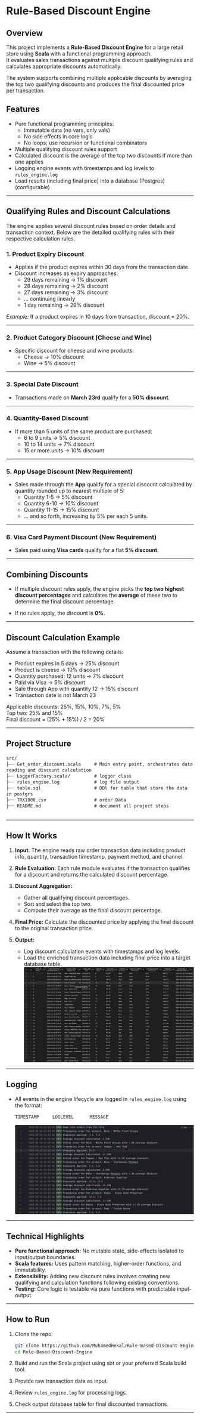 
# Rule-Based Discount Engine

## Overview

This project implements a **Rule-Based Discount Engine** for a large retail store using **Scala** with a functional programming approach.  
It evaluates sales transactions against multiple discount qualifying rules and calculates appropriate discounts automatically.

The system supports combining multiple applicable discounts by averaging the top two qualifying discounts and produces the final discounted price per transaction.

## Features
- Pure functional programming principles:  
  - Immutable data (no vars, only vals)  
  - No side effects in core logic  
  - No loops; use recursion or functional combinators  
- Multiple qualifying discount rules support  
- Calculated discount is the average of the top two discounts if more than one applies  
- Logging engine events with timestamps and log levels to `rules_engine.log`  
- Load results (including final price) into a database (Postgres) (configurable) 

---

## Qualifying Rules and Discount Calculations

The engine applies several discount rules based on order details and transaction context. Below are the detailed qualifying rules with their respective calculation rules.

### 1. Product Expiry Discount

- Applies if the product expires within 30 days from the transaction date.
- Discount increases as expiry approaches:
  - 29 days remaining → 1% discount  
  - 28 days remaining → 2% discount  
  - 27 days remaining → 3% discount  
  - … continuing linearly  
  - 1 day remaining → 29% discount  

*Example:* If a product expires in 10 days from transaction, discount = 20%.

---

### 2. Product Category Discount (Cheese and Wine)

- Specific discount for cheese and wine products:
  - Cheese → 10% discount  
  - Wine → 5% discount  

---

### 3. Special Date Discount

- Transactions made on **March 23rd** qualify for a **50% discount**.

---

### 4. Quantity-Based Discount

- If more than 5 units of the same product are purchased:
  - 6 to 9 units → 5% discount  
  - 10 to 14 units → 7% discount  
  - 15 or more units → 10% discount  

---

### 5. App Usage Discount (New Requirement)

- Sales made through the **App** qualify for a special discount calculated by quantity rounded up to nearest multiple of 5:  
  - Quantity 1-5 → 5% discount  
  - Quantity 6-10 → 10% discount  
  - Quantity 11-15 → 15% discount  
  - … and so forth, increasing by 5% per each 5 units.

---

### 6. Visa Card Payment Discount (New Requirement)

- Sales paid using **Visa cards** qualify for a flat **5% discount**.

---

## Combining Discounts

- If multiple discount rules apply, the engine picks the **top two highest discount percentages** and calculates the **average** of these two to determine the final discount percentage.

- If no rules apply, the discount is **0%**.

---

## Discount Calculation Example

Assume a transaction with the following details:  
- Product expires in 5 days → 25% discount  
- Product is cheese → 10% discount  
- Quantity purchased: 12 units → 7% discount  
- Paid via Visa → 5% discount  
- Sale through App with quantity 12 → 15% discount  
- Transaction date is not March 23

Applicable discounts: 25%, 15%, 10%, 7%, 5%  
Top two: 25% and 15%  
Final discount = (25% + 15%) / 2 = 20%

---

## Project Structure

```
src/
├── Get_order_discount.scala     # Main entry point, orchestrates data reading and discount calculation
├── LoggerFactory.scala/         # logger class
├── rules_engine.log             # log file output
├── table.sql                    # DDl for table that store the data in postgrs
├── TRX1000.csv                  # order Data
├── README.md                    # document all project steps


```

---

## How It Works

1. **Input:** The engine reads raw order transaction data including product info, quantity, transaction timestamp, payment method, and channel.

2. **Rule Evaluation:** Each rule module evaluates if the transaction qualifies for a discount and returns the calculated discount percentage.

3. **Discount Aggregation:**  
   - Gather all qualifying discount percentages.  
   - Sort and select the top two.  
   - Compute their average as the final discount percentage.

4. **Final Price:** Calculate the discounted price by applying the final discount to the original transaction price.

5. **Output:**  
   - Log discount calculation events with timestamps and log levels.  
   - Load the enriched transaction data including final price into a target database table.
   ![database](photo/Database.png)

---

## Logging

- All events in the engine lifecycle are logged in `rules_engine.log` using the format:  
  ```
  TIMESTAMP     LOGLEVEL      MESSAGE
  ```
  ![logs](photo/logs.png)

---

## Technical Highlights

- **Pure functional approach:** No mutable state, side-effects isolated to input/output boundaries.
- **Scala features:** Uses pattern matching, higher-order functions, and immutability.
- **Extensibility:** Adding new discount rules involves creating new qualifying and calculation functions following existing conventions.
- **Testing:** Core logic is testable via pure functions with predictable input-output.

---

## How to Run

1. Clone the repo:

   ```bash
   git clone https://github.com/MuhamedHekal/Rule-Based-Discount-Engine.git
   cd Rule-Based-Discount-Engine
   ```

2. Build and run the Scala project using sbt or your preferred Scala build tool.

3. Provide raw transaction data as input.

4. Review `rules_engine.log` for processing logs.

5. Check output database table for final discounted transactions.

---
